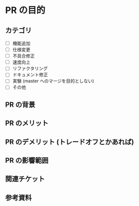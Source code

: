 
# PR の目的

<!-- PR の目的を記載してください -->
<!-- 必須 -->

## カテゴリ

<!-- 記入例を参考に括弧のなかに x を入力してください。 -->
<!-- 括弧の中の空白を x に置き換えるイメージです。 -->
<!-- 必須 -->

- [ ] 機能追加
- [ ] 仕様変更
- [ ] 不具合修正
- [ ] 速度向上
- [ ] リファクタリング
- [ ] ドキュメント修正
- [ ] 実験 (master へのマージを目的としない)
- [ ] その他

<!-- 記入例      -->
<!-- OK 例: [x]  -->
<!-- NG 例: []   -->
<!-- NG 例: [ x] -->
<!-- NG 例: [x ] -->

## PR の背景

<!-- PR を行う背景を記載してください -->
<!-- 自明な場合は省略してもいいですが、可能なら記載してほしいです。 -->

## PR のメリット

<!-- PR のメリットを記載してください。 -->
<!-- 自明な場合は省略してもいいですが、可能なら記載してほしいです。 -->

## PR のデメリット (トレードオフとかあれば)

<!-- PR のデメリットやトレードオフ等あれば記載してください。 -->

## PR の影響範囲

<!-- 既存の処理に対して影響範囲を記載してください。 -->
<!-- 自明な場合は省略してもいいですが、可能なら記載してほしいです。 -->

## 関連チケット

<!-- 関連するチケットの情報を記載してください。 -->
<!-- #xxx と書くと チケット xxx に対して自動的にリンクが張られます。 -->
<!-- close #xxx と書くと PR がマージされたときに自動的にチケット xxx がクローズされます。 -->
<!-- close だけでなく他のキーワードでも OK です。↓ に説明があります。-->
<!-- https://help.github.com/en/articles/closing-issues-using-keywords-->

## 参考資料

<!-- 参考になる資料の URL 等あればここに記載御願いします -->
<!-- 説明に必要なスクリーンショットがあれば貼り付けお願いします。-->
<!-- 画像ファイルをこの欄にドラッグ＆ドロップすれば画像が貼り付けられます -->
